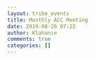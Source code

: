 ```yaml
---
layout: tribe_events
title: Monthly ACC Meeting
date: 2019-08-26 07:22
author: Klahanie
comments: true
categories: []
---
```


